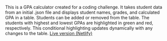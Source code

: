 This is a GPA calculator created for a coding challenge.
It takes student data from an initial .json file and displays student names, grades, and calculated GPA in a table.
Students can be added or removed from the table.
The students with highest and lowest GPAs are highlighted in green and red, respectively. This conditional highlighting updates dynamically with any changes to the table.
[Live version (Netlify)](https://student-gpa.netlify.com/)